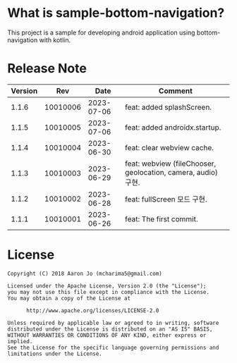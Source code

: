 
# What is sample-bottom-navigation?
This project is a sample for developing android application using bottom-navigation with kotlin.


# Release Note
| Version | Rev      | Date       | Comment                                                     |
|---------|----------|------------|-------------------------------------------------------------|
| 1.1.6   | 10010006 | 2023-07-06 | feat: added splashScreen.                                   |
| 1.1.5   | 10010005 | 2023-07-06 | feat: added androidx.startup.                               |
| 1.1.4   | 10010004 | 2023-06-30 | feat: clear webview cache.                                  |
| 1.1.3   | 10010003 | 2023-06-29 | feat: webview (fileChooser, geolocation, camera, audio) 구현. |
| 1.1.2   | 10010002 | 2023-06-28 | feat: fullScreen 모드 구현.                                     |
| 1.1.1   | 10010001 | 2023-06-26 | feat: The first commit.                                     |



# License
```code
Copyright (C) 2018 Aaron Jo (mcharima5@gmail.com)

Licensed under the Apache License, Version 2.0 (the "License");
you may not use this file except in compliance with the License.
You may obtain a copy of the License at

      http://www.apache.org/licenses/LICENSE-2.0
      
Unless required by applicable law or agreed to in writing, software
distributed under the License is distributed on an "AS IS" BASIS,
WITHOUT WARRANTIES OR CONDITIONS OF ANY KIND, either express or implied.
See the License for the specific language governing permissions and
limitations under the License.
```
